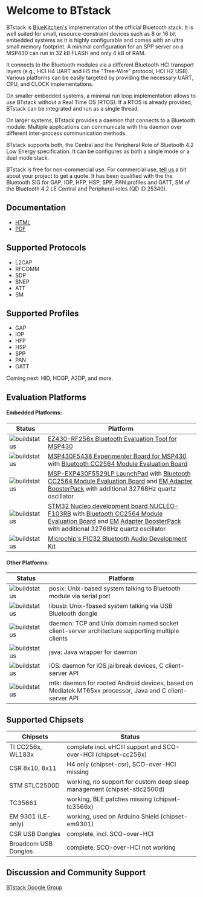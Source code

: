 # Welcome to BTstack

BTstack is [BlueKitchen's](http://bluekitchen-gmbh.com) implementation of the official Bluetooth stack. 
It is well suited for small, resource-constraint devices 
such as 8 or 16 bit embedded systems as it is highly configurable and comes with an ultra small memory footprint. 
A minimal configuration for an SPP server on a MSP430 can run in 32 kB FLASH and only 4 kB of RAM.

It connects to the Bluetooth modules via a different Bluetooth HCI transport layers (e.g., HCI H4 UART and 
H5 the "Tree-Wire" protocol, HCI H2 USB). Various platforms can be easily targeted by providing the necessary 
UART, CPU, and CLOCK implementations. 

On smaller embedded systems, a minimal run loop implementation allows to use BTstack without a Real Time OS (RTOS). 
If a RTOS is already provided, BTstack can be integrated and run as a single thread. 

On larger systems, BTstack provides a daemon that connects to a Bluetooth module. 
Multiple applications can communicate with this daemon over different inter-process communication methods.

BTstack supports both, the Central and the Peripheral Role of Bluetooth 4.2 Low Energy specification. 
It can be configures as both a single mode or a dual mode stack.

BTstack is free for non-commercial use. For commercial use, <a href="mailto:contact@bluekitchen-gmbh.com">tell us</a> 
a bit about your project to get a quote.
It has been qualified with the the Bluetooth SIG for GAP, IOP, HFP, HSP, SPP, PAN profiles and 
GATT, SM of the Bluetooth 4.2 LE Central and Peripheral roles (QD ID 25340).

## Documentation
- [HTML](http://bluekitchen-gmbh.com/btstack/v0.9)
- [PDF](http://bluekitchen-gmbh.com/btstack_v0.9.pdf)

## Supported Protocols
* L2CAP            
* RFCOMM           
* SDP              
* BNEP             
* ATT              
* SM      


## Supported Profiles
* GAP              
* IOP              
* HFP
* HSP
* SPP              
* PAN              
* GATT             

Coming next: HID, HOGP, A2DP, and more.

## Evaluation Platforms

#### Embedded Platforms:      
Status               | Platform
--------------       | ------ 
![buildstatus](http://buildbot.bluekitchen-gmbh.com/btstack/badge.png?builder=platform-ez430-rf2560-v0.9) | [EZ430-RF256x Bluetooth Evaluation Tool for MSP430](http://www.ti.com/tool/ez430-rf256x)  
![buildstatus](http://buildbot.bluekitchen-gmbh.com/btstack/badge.png?builder=platform-msp-exp430f5438-cc2564b-v0.9) | [MSP430F5438 Experimenter Board for MSP430](http://www.ti.com/tool/msp-exp430f5438) with [Bluetooth CC2564 Module Evaluation Board](http://www.ti.com/tool/cc2564modnem) 
![buildstatus](http://buildbot.bluekitchen-gmbh.com/btstack/badge.png?builder=platform-msp430f5229lp-cc2564b-v0.9) | [MSP-EXP430F5529LP LaunchPad](http://www.ti.com/ww/en/launchpad/launchpads-msp430-msp-exp430f5529lp.html#tabs) with [Bluetooth CC2564 Module Evaluation Board](http://www.ti.com/tool/cc2564modnem) and [EM Adapter BoosterPack](http://www.ti.com/tool/boost-ccemadapter) with additional 32768Hz quartz oscillator   
![buildstatus](http://buildbot.bluekitchen-gmbh.com/btstack/badge.png?builder=platform-stm32-f103rb-nucleo-v0.9) | [STM32 Nucleo development board NUCLEO-F103RB](http://www.st.com/web/catalog/tools/FM116/SC959/SS1532/LN1847/PF259875) with [Bluetooth CC2564 Module Evaluation Board](http://www.ti.com/tool/cc2564modnem) and [EM Adapter BoosterPack](http://www.ti.com/tool/boost-ccemadapter) with additional 32768Hz quartz oscillator
![buildstatus](http://buildbot.bluekitchen-gmbh.com/btstack/badge.png?builder=platform-pic32-harmony-v0.9) | [Microchip's PIC32 Bluetooth Audio Development Kit](http://www.microchip.com/Developmenttools/ProductDetails.aspx?PartNO=DV320032)          


#### Other Platforms:     
Status               | Platform
--------------       | ------ 
![buildstatus](http://buildbot.bluekitchen-gmbh.com/btstack/badge.png?builder=platform-posix-stlc2500d-v0.9)| posix: Unix-based system talking to Bluetooth module via serial port   
![buildstatus](http://buildbot.bluekitchen-gmbh.com/btstack/badge.png?builder=platform-libusb-v0.9)| libusb: Unix-fbased system talking via USB Bluetooth dongle
![buildstatus](http://buildbot.bluekitchen-gmbh.com/btstack/badge.png?builder=platform-daemon-v0.9)| daemon: TCP and Unix domain named socket client-server architecture supporting multiple clients
![buildstatus](http://buildbot.bluekitchen-gmbh.com/btstack/badge.png?builder=java-v0.9)| java: Java wrapper for daemon 
![buildstatus](http://buildbot.bluekitchen-gmbh.com/btstack/badge.png?builder=platform-ios-v0.9)| iOS: daemon for iOS jailbreak devices, C client-server API
![buildstatus](http://buildbot.bluekitchen-gmbh.com/btstack/badge.png?builder=platform-mtk-v0.9)| mtk: daemon for rooted Android devices, based on Mediatek MT65xx processor, Java and C client-server API


## Supported Chipsets
Chipsets             | Status
--------------       | ------ 
TI CC256x, WL183x    | complete incl. eHCIll support and SCO-over-HCI (chipset-cc256x)
CSR 8x10, 8x11       | H4 only (chipset-csr), SCO-over-HCI missing
STM STLC2500D        | working, no support for custom deep sleep management (chipset-stlc2500d)
TC35661              | working, BLE patches missing (chipset-tc3566x)
EM 9301 (LE-only)    | working, used on Arduino Shield (chipset-em9301)
CSR USB Dongles      | complete, incl. SCO-over-HCI 
Broadcom USB Dongles | complete, SCO-over-HCI not working

## Discussion and Community Support
[BTstack Google Group](http://groups.google.com/group/btstack-dev)

